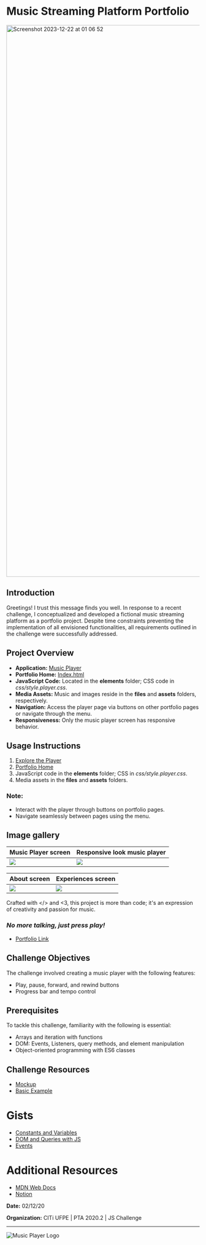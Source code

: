 # Music Streaming Platform Portfolio
<img width="1438" alt="Screenshot 2023-12-22 at 01 06 52" src="https://github.com/Shellyda/music-player-pureJS/assets/69990297/981338cd-f343-453e-822e-b2ec0a3b0ca2">

## Introduction

Greetings! I trust this message finds you well. In response to a recent challenge, I conceptualized and developed a fictional music streaming platform as a portfolio project. Despite time constraints preventing the implementation of all envisioned functionalities, all requirements outlined in the challenge were successfully addressed.

## Project Overview

- **Application:** [Music Player](https://shellyda.github.io/music-player-pureJS/player.html)
- **Portfolio Home:** [Index.html](https://shellyda.github.io/music-player-pureJS/)
- **JavaScript Code:** Located in the **elements** folder; CSS code in *css/style.player.css*.
- **Media Assets:** Music and images reside in the **files** and **assets** folders, respectively.
- **Navigation:** Access the player page via buttons on other portfolio pages or navigate through the menu.
- **Responsiveness:** Only the music player screen has responsive behavior.

## Usage Instructions

1. [Explore the Player](https://shellyda.github.io/Music-Player-js/player.html)
2. [Portfolio Home](https://shellyda.github.io/Music-Player-js/)
3. JavaScript code in the **elements** folder; CSS in *css/style.player.css*.
4. Media assets in the **files** and **assets** folders.

### Note:
- Interact with the player through buttons on portfolio pages.
- Navigate seamlessly between pages using the menu.

## Image gallery
| Music Player screen                            |  Responsive look music player                               | 
|-------------------------------------------|-----------------------------------------------|
| ![](https://github.com/Shellyda/music-player-pureJS/assets/69990297/536c108c-b464-4c10-811d-33c74ad7fb85) |![](https://github.com/Shellyda/music-player-pureJS/assets/69990297/d9f71331-1198-4bbe-8db0-b48d28b11db4)    | 

| About screen                            | Experiences screen                                 | 
|-------------------------------------------|-----------------------------------------------|
| ![](https://github.com/Shellyda/music-player-pureJS/assets/69990297/211fbcd0-96c2-4d7e-954f-6e7f23368509) |  ![](https://github.com/Shellyda/music-player-pureJS/assets/69990297/433d4fe8-3858-4d8e-afc1-bbf436028b06)   | 


Crafted with </> and <3, this project is more than code; it's an expression of creativity and passion for music.

### *No more talking, just press play!*

- [Portfolio Link](https://shellyda.github.io/music-player-pureJS/)

## Challenge Objectives

The challenge involved creating a music player with the following features:

- Play, pause, forward, and rewind buttons
- Progress bar and tempo control

## Prerequisites

To tackle this challenge, familiarity with the following is essential:

- Arrays and iteration with functions
- DOM: Events, Listeners, query methods, and element manipulation
- Object-oriented programming with ES6 classes

## Challenge Resources

- [Mockup](https://www.figma.com/file/UWCyOMrpFhyrVDiYHDS3By/desafio-js?node-id=0%3A1)
- [Basic Example](https://citi-player.netlify.com/)

# Gists

- [Constants and Variables](https://gist.github.com/jrmmendes/51c5e833860fdc942d7f3e5f1fb17d3a#file-const-var-let-md)
- [DOM and Queries with JS](https://gist.github.com/jrmmendes/51c5e833860fdc942d7f3e5f1fb17d3a#file-document-object-model-md)
- [Events](https://gist.github.com/jrmmendes/51c5e833860fdc942d7f3e5f1fb17d3a#file-events-md)

# Additional Resources

- [MDN Web Docs](https://developer.mozilla.org/pt-BR)
- [Notion](https://www.notion.so/Js-2-a66831b9b73c4ecd8f4c4d3e8ce41f51)

**Date:** 02/12/20

**Organization:** CITi UFPE | PTA 2020.2 | JS Challenge

----
  <img src="https://i.imgur.com/jOeqrIs.png" alt="Music Player Logo"/>
